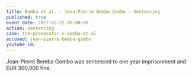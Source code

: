 ```yaml
---
title: Bemba et al. - Jean-Pierre Bemba Gombo - Sentencing
published: true
event_date: 2017-03-22 00:00:00
action: Sentencing
case: the-prosecutor-v-bemba-et-al
accused: jean-pierre-bemba-gombo
youtube_id:
---
```


Jean-Pierre Bemba Gombo was sentenced to one year imprisonment and EUR 300,000 fine.
